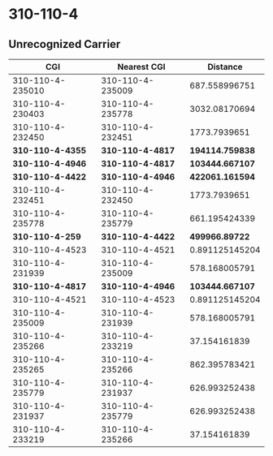 # 310-110-4
## Unrecognized Carrier


| CGI | Nearest CGI | Distance |
|-----|-------------|----------|
| 310-110-4-235010 | 310-110-4-235009 | 687.558996751 |
| 310-110-4-230403 | 310-110-4-235778 | 3032.08170694 |
| 310-110-4-232450 | 310-110-4-232451 | 1773.7939651 |
| **310-110-4-4355** | **310-110-4-4817** | **194114.759838** |
| **310-110-4-4946** | **310-110-4-4817** | **103444.667107** |
| **310-110-4-4422** | **310-110-4-4946** | **422061.161594** |
| 310-110-4-232451 | 310-110-4-232450 | 1773.7939651 |
| 310-110-4-235778 | 310-110-4-235779 | 661.195424339 |
| **310-110-4-259** | **310-110-4-4422** | **499966.89722** |
| 310-110-4-4523 | 310-110-4-4521 | 0.891125145204 |
| 310-110-4-231939 | 310-110-4-235009 | 578.168005791 |
| **310-110-4-4817** | **310-110-4-4946** | **103444.667107** |
| 310-110-4-4521 | 310-110-4-4523 | 0.891125145204 |
| 310-110-4-235009 | 310-110-4-231939 | 578.168005791 |
| 310-110-4-235266 | 310-110-4-233219 | 37.154161839 |
| 310-110-4-235265 | 310-110-4-235266 | 862.395783421 |
| 310-110-4-235779 | 310-110-4-231937 | 626.993252438 |
| 310-110-4-231937 | 310-110-4-235779 | 626.993252438 |
| 310-110-4-233219 | 310-110-4-235266 | 37.154161839 |
